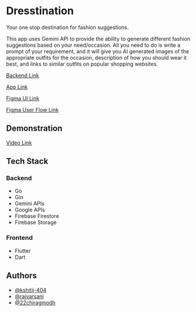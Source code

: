 
# Dresstination

Your one stop destination for fashion suggestions.

This app uses Gemini API to provide the ability to generate different fashion suggestions based on your need/occasion. All you need to do is write a prompt of your requirement, and it will give you AI generated images of the appropriate outfits for the occasion, description of how you should wear it best, and links to similar outfits on popular shopping websites. 

[Backend Link](https://github.com/kshitij-404/dresstination-backend)

[App Link](https://drive.google.com/drive/folders/1asodkzJn5zj6M0WUVzpXo_doIyMWI6aN?usp=sharing)

[Figma UI Link](https://www.figma.com/design/aSyg4m1zbYXGelfddPsUIO/Dresstination?node-id=0-1&t=vOjIvSDi0HzHw2Mb-1)

[Figma User Flow Link](https://www.figma.com/board/EdD4JY4OgiaSQiLIGHTDwP/DRESSTINATION?node-id=0-1&t=uwNUjL7Ot7it3IAH-1)
## Demonstration

[Video Link](https://youtu.be/IttUPFD1vUc)
##  Tech Stack

### Backend

- Go
- Gin
- Gemini APIs
- Google APIs
- Firebase Firestore
- Firebase Storage

### Frontend
- Flutter 
- Dart
## Authors

- [@kshitij-404](https://www.github.com/kshitij-404)
- [@rajvarsani](https://www.github.com/rajvarsani)
- [@22chiragmodh](https://www.github.com/22chiragmodh)

